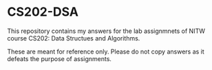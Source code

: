 # CS202-DSA
This repository contains my answers for the lab assignmnets of NITW course CS202: Data Structues and Algorithms.

These are meant for reference only. Please do not copy answers as it defeats the purpose of assignments.
